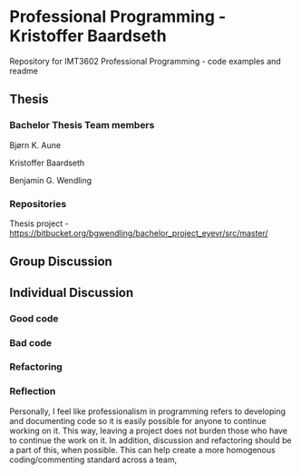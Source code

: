 # Professional Programming - Kristoffer Baardseth
Repository for IMT3602 Professional Programming - code examples and readme

## Thesis
### Bachelor Thesis Team members
Bjørn K. Aune

Kristoffer Baardseth

Benjamin G. Wendling

### Repositories
Thesis project - https://bitbucket.org/bgwendling/bachelor_project_eyevr/src/master/

## Group Discussion


## Individual Discussion


### Good code


### Bad code


### Refactoring


### Reflection

Personally, I feel like professionalism in programming refers to developing and documenting code so it is easily possible for anyone to continue working on it. This way, leaving a project does not burden those who have to continue the work on it. In addition, discussion and refactoring should be a part of this, when possible. This can help create a more homogenous coding/commenting standard across a team,
